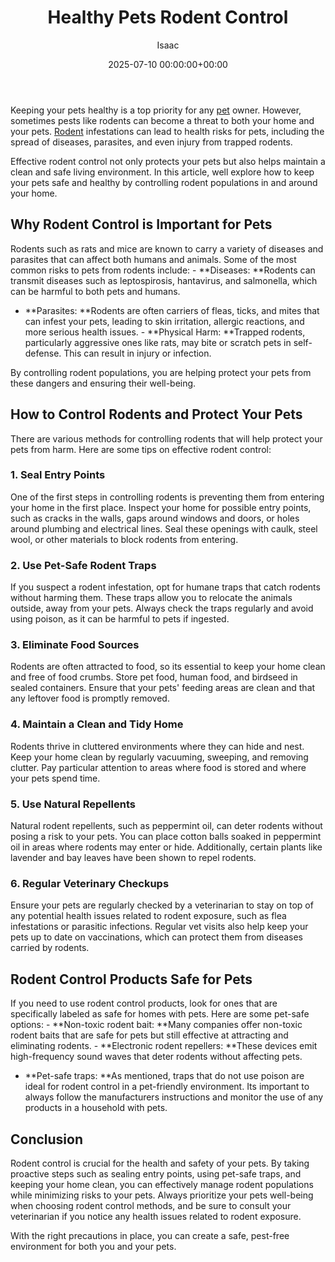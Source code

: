﻿---
title: Healthy Pets Rodent Control
description: Keeping your pets healthy is a top priority for any pet owner. However, sometimes pests like rodents can become a threat to both your home and your pets.
slug: /healthy-pets-rodent-control/
date: 2025-07-10 00:00:00+00:00
lastmod: 2025-07-10 00:00:00+03:00
author: Isaac
categories:
- Guide
tags:
- guide
- pet
- rodent
layout: post
---

Keeping your pets healthy is a top priority for any [pet](https://pestpolicy.com/pet-lizards-that-look-like-dragons/) owner. However, sometimes pests like rodents can become a threat to both your home and your pets. [Rodent](https://pestpolicy.com/rodent-control-in-puyallup/) infestations can lead to health risks for pets, including the spread of diseases, parasites, and even injury from trapped rodents.

Effective rodent control not only protects your pets but also helps maintain a clean and safe living environment. In this article, well explore how to keep your pets safe and healthy by controlling rodent populations in and around your home.

##  Why Rodent Control is Important for Pets

Rodents such as rats and mice are known to carry a variety of diseases and parasites that can affect both humans and animals. Some of the most common risks to pets from rodents include: - **Diseases: **Rodents can transmit diseases such as leptospirosis, hantavirus, and salmonella, which can be harmful to both pets and humans.

- **Parasites: **Rodents are often carriers of fleas, ticks, and mites that can infest your pets, leading to skin irritation, allergic reactions, and more serious health issues. - **Physical Harm: **Trapped rodents, particularly aggressive ones like rats, may bite or scratch pets in self-defense. This can result in injury or infection.

By controlling rodent populations, you are helping protect your pets from these dangers and ensuring their well-being.

##  How to Control Rodents and Protect Your Pets

There are various methods for controlling rodents that will help protect your pets from harm. Here are some tips on effective rodent control:

###  1. Seal Entry Points

One of the first steps in controlling rodents is preventing them from entering your home in the first place. Inspect your home for possible entry points, such as cracks in the walls, gaps around windows and doors, or holes around plumbing and electrical lines. Seal these openings with caulk, steel wool, or other materials to block rodents from entering.

###  2. Use Pet-Safe Rodent Traps

If you suspect a rodent infestation, opt for humane traps that catch rodents without harming them. These traps allow you to relocate the animals outside, away from your pets. Always check the traps regularly and avoid using poison, as it can be harmful to pets if ingested.

###  3. Eliminate Food Sources

Rodents are often attracted to food, so its essential to keep your home clean and free of food crumbs. Store pet food, human food, and birdseed in sealed containers. Ensure that your pets' feeding areas are clean and that any leftover food is promptly removed.

###  4. Maintain a Clean and Tidy Home

Rodents thrive in cluttered environments where they can hide and nest. Keep your home clean by regularly vacuuming, sweeping, and removing clutter. Pay particular attention to areas where food is stored and where your pets spend time.

###  5. Use Natural Repellents

Natural rodent repellents, such as peppermint oil, can deter rodents without posing a risk to your pets. You can place cotton balls soaked in peppermint oil in areas where rodents may enter or hide. Additionally, certain plants like lavender and bay leaves have been shown to repel rodents.

###  6. Regular Veterinary Checkups

Ensure your pets are regularly checked by a veterinarian to stay on top of any potential health issues related to rodent exposure, such as flea infestations or parasitic infections. Regular vet visits also help keep your pets up to date on vaccinations, which can protect them from diseases carried by rodents.

##  Rodent Control Products Safe for Pets

If you need to use rodent control products, look for ones that are specifically labeled as safe for homes with pets. Here are some pet-safe options: - **Non-toxic rodent bait: **Many companies offer non-toxic rodent baits that are safe for pets but still effective at attracting and eliminating rodents. - **Electronic rodent repellers: **These devices emit high-frequency sound waves that deter rodents without affecting pets.

- **Pet-safe traps: **As mentioned, traps that do not use poison are ideal for rodent control in a pet-friendly environment. Its important to always follow the manufacturers instructions and monitor the use of any products in a household with pets.

##  Conclusion

Rodent control is crucial for the health and safety of your pets. By taking proactive steps such as sealing entry points, using pet-safe traps, and keeping your home clean, you can effectively manage rodent populations while minimizing risks to your pets. Always prioritize your pets well-being when choosing rodent control methods, and be sure to consult your veterinarian if you notice any health issues related to rodent exposure.

With the right precautions in place, you can create a safe, pest-free environment for both you and your pets.

